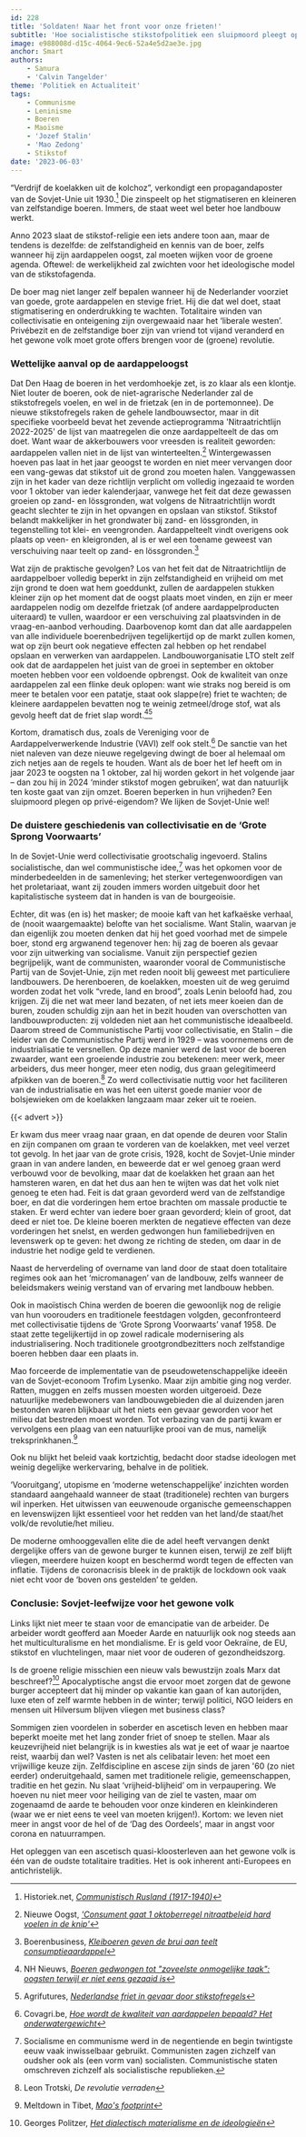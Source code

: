 ```yaml
---
id: 228
title: 'Soldaten! Naar het front voor onze frieten!'
subtitle: 'Hoe socialistische stikstofpolitiek een sluipmoord pleegt op onze friet'
image: e988008d-d15c-4064-9ec6-52a4e5d2ae3e.jpg
anchor: Smart
authors:
    - Sanura
    - 'Calvin Tangelder'
theme: 'Politiek en Actualiteit'
tags:
    - Communisme
    - Leninisme
    - Boeren
    - Maoïsme
    - 'Jozef Stalin'
    - 'Mao Zedong'
    - Stikstof
date: '2023-06-03'
---
```


“Verdrijf de koelakken uit de kolchoz”, verkondigt een propagandaposter van de Sovjet-Unie uit 1930.[^1] Die zinspeelt op het stigmatiseren en kleineren van zelfstandige boeren. Immers, de staat weet wel beter hoe landbouw werkt. 

Anno 2023 slaat de stikstof-religie een iets andere toon aan, maar de tendens is dezelfde: de zelfstandigheid en kennis van de boer, zelfs wanneer hij zijn aardappelen oogst, zal moeten wijken voor de groene agenda. Oftewel: de werkelijkheid zal zwichten voor het ideologische model van de stikstofagenda. 

De boer mag niet langer zelf bepalen wanneer hij de Nederlander voorziet van goede, grote aardappelen en stevige friet. Hij die dat wel doet, staat stigmatisering en onderdrukking te wachten. Totalitaire winden van collectivisatie en onteigening zijn overgewaaid naar het ‘liberale westen’. Privébezit en de zelfstandige boer zijn van vriend tot vijand veranderd en het gewone volk moet grote offers brengen voor de (groene) revolutie. 

### Wettelijke aanval op de aardappeloogst

Dat Den Haag de boeren in het verdomhoekje zet, is zo klaar als een klontje. Niet louter de boeren, ook de niet-agrarische Nederlander zal de stikstofregels voelen, en wel in de frietzak (en in de portemonnee). De nieuwe stikstofregels raken de gehele landbouwsector, maar in dit specifieke voorbeeld bevat het zevende actieprogramma 'Nitraatrichtlijn 2022-2025' de lijst van maatregelen die onze aardappelteelt de das om doet. Want waar de akkerbouwers voor vreesden is realiteit geworden: aardappelen vallen niet in de lijst van winterteelten.[^2] Wintergewassen hoeven pas laat in het jaar geoogst te worden en niet meer vervangen door een vang-gewas dat stikstof uit de grond zou moeten halen. Vanggewassen zijn in het kader van deze richtlijn verplicht om volledig ingezaaid te worden voor 1 oktober van ieder kalenderjaar, vanwege het feit dat deze gewassen groeien op zand- en lössgronden, wat volgens de Nitraatrichtlijn wordt geacht slechter te zijn in het opvangen en opslaan van stikstof. Stikstof belandt makkelijker in het grondwater bij zand- en lössgronden, in tegenstelling tot klei- en veengronden. Aardappelteelt vindt overigens ook plaats op veen- en kleigronden, al is er wel een toename geweest van verschuiving naar teelt op zand- en lössgronden.[^3]

Wat zijn de praktische gevolgen? Los van het feit dat de Nitraatrichtlijn de aardappelboer volledig beperkt in zijn zelfstandigheid en vrijheid om met zijn grond te doen wat hem goeddunkt, zullen de aardappelen stukken kleiner zijn op het moment dat de oogst plaats moet vinden, en zijn er meer aardappelen nodig om dezelfde frietzak (of andere aardappelproducten uiteraard) te vullen, waardoor er een verschuiving zal plaatsvinden in de vraag-en-aanbod verhouding. Daarbovenop komt dan dat alle aardappelen van alle individuele boerenbedrijven tegelijkertijd op de markt zullen komen, wat op zijn beurt ook negatieve effecten zal hebben op het rendabel opslaan en verwerken van aardappelen. Landbouworganisatie LTO stelt zelf ook dat de aardappelen het juist van de groei in september en oktober moeten hebben voor een voldoende opbrengst. Ook de kwaliteit van onze aardappelen zal een flinke deuk oplopen: want wie straks nog bereid is om meer te betalen voor een patatje, staat ook slappe(re) friet te wachten; de kleinere aardappelen bevatten nog te weinig zetmeel/droge stof, wat als gevolg heeft dat de friet slap wordt.[^4][^5]

Kortom, dramatisch dus, zoals de Vereniging voor de Aardappelverwerkende Industrie (VAVI) zelf ook stelt.[^6]  De sanctie van het niet naleven van deze nieuwe regelgeving dwingt de boer al helemaal om zich netjes aan de regels te houden. Want als de boer het lef heeft om in jaar 2023 te oogsten na 1 oktober, zal hij worden gekort in het volgende jaar – dan zou hij in 2024 ‘minder stikstof mogen gebruiken’, wat dan natuurlijk ten koste gaat van zijn omzet. Boeren beperken in hun vrijheden? Een sluipmoord plegen op privé-eigendom? We lijken de Sovjet-Unie wel!

### De duistere geschiedenis van collectivisatie en de ‘Grote Sprong Voorwaarts’

In de Sovjet-Unie werd collectivisatie grootschalig ingevoerd. Stalins socialistische, dan wel communistische idee,[^7] was het opkomen voor de minderbedeelden in de samenleving; het sterker vertegenwoordigen van het proletariaat, want zij zouden immers worden uitgebuit door het kapitalistische systeem dat in handen is van de bourgeoisie. 

Echter, dit was (en is) het masker; de mooie kaft van het kafkaëske verhaal, de (nooit waargemaakte) belofte van het socialisme. Want Stalin, waarvan je dan eigenlijk zou moeten denken dat hij het goed voorhad met de simpele boer, stond erg argwanend tegenover hen: hij zag de boeren als gevaar voor zijn uitwerking van socialisme. Vanuit zijn perspectief gezien begrijpelijk, want de communisten, waaronder vooral de Communistische Partij van de Sovjet-Unie, zijn met reden nooit blij geweest met particuliere landbouwers. De herenboeren, de koelakken, moesten uit de weg geruimd worden zodat het volk “vrede, land en brood”, zoals Lenin beloofd had, zou krijgen. Zij die net wat meer land bezaten, of net iets meer koeien dan de buren, zouden schuldig zijn aan het in bezit houden van overschotten van landbouwproducten: zij voldeden niet aan het communistische ideaalbeeld. Daarom streed de Communistische Partij voor collectivisatie, en Stalin – die leider van de Communistische Partij werd in 1929 – was voornemens om de industrialisatie te versnellen. Op deze manier werd de last voor de boeren zwaarder, want een groeiende industrie zou betekenen: meer werk, meer arbeiders, dus meer honger, meer eten nodig, dus graan gelegitimeerd afpikken van de boeren.[^8]  Zo werd collectivisatie nuttig voor het faciliteren van de industrialisatie en was het een uiterst goede manier voor de bolsjewieken om de koelakken langzaam maar zeker uit te roeien.

{{< advert >}}

Er kwam dus meer vraag naar graan, en dat opende de deuren voor Stalin en zijn companen om graan te vorderen van de koelakken, met veel verzet tot gevolg. In het jaar van de grote crisis, 1928, kocht de Sovjet-Unie minder graan in van andere landen, en beweerde dat er wel genoeg graan werd verbouwd voor de bevolking, maar dat de koelakken het graan aan het hamsteren waren, en dat het dus aan hen te wijten was dat het volk niet genoeg te eten had. Feit is dat graan gevorderd werd van de zelfstandige boer, en dat die vorderingen hem ertoe brachten om massale productie te staken. Er werd echter van iedere boer graan gevorderd; klein of groot, dat deed er niet toe. De kleine boeren merkten de negatieve effecten van deze vorderingen het snelst, en werden gedwongen hun familiebedrijven en levenswerk op te geven: het dwong ze richting de steden, om daar in de industrie het nodige geld te verdienen. 

Naast de herverdeling of overname van land door de staat doen totalitaire regimes ook aan het ‘micromanagen’ van de landbouw, zelfs wanneer de beleidsmakers weinig verstand van of ervaring met landbouw hebben.

Ook in maoïstisch China werden de boeren die gewoonlijk nog de religie van hun voorouders en traditionele feestdagen volgden, geconfronteerd met collectivisatie tijdens de ‘Grote Sprong Voorwaarts’ vanaf 1958. De staat zette tegelijkertijd in op zowel radicale modernisering als industrialisering. Noch traditionele grootgrondbezitters noch zelfstandige boeren hebben daar een plaats in. 

Mao forceerde de implementatie van de pseudowetenschappelijke ideeën van de Sovjet-econoom Trofim Lysenko. Maar zijn ambitie ging nog verder. Ratten, muggen en zelfs mussen moesten worden uitgeroeid. Deze natuurlijke medebewoners van landbouwgebieden die al duizenden jaren bestonden waren blijkbaar uit het niets een gevaar geworden voor het milieu dat bestreden moest worden. Tot  verbazing van de partij kwam er vervolgens een plaag van een natuurlijke prooi van de mus, namelijk treksprinkhanen.[^9]

Ook nu blijkt het beleid vaak kortzichtig, bedacht door stadse ideologen met weinig degelijke werkervaring, behalve in de politiek.
 
‘Vooruitgang’, utopisme en ‘moderne wetenschappelijke’ inzichten worden standaard aangehaald wanneer de staat (traditionele) rechten van burgers wil inperken. Het uitwissen van eeuwenoude organische gemeenschappen en levenswijzen lijkt essentieel voor het redden van het land/de staat/het volk/de revolutie/het milieu. 

De moderne omhooggevallen elite die de adel heeft vervangen denkt dergelijke offers van de gewone burger te kunnen eisen, terwijl ze zelf blijft vliegen, meerdere huizen koopt en beschermd wordt tegen de effecten van inflatie. Tijdens de coronacrisis bleek in de praktijk de lockdown ook vaak niet echt voor de ‘boven ons gestelden’ te gelden. 

### Conclusie: Sovjet-leefwijze voor het gewone volk

Links lijkt niet meer te staan voor de emancipatie van de arbeider. De arbeider wordt geofferd aan Moeder Aarde en natuurlijk ook nog steeds aan het multiculturalisme en het mondialisme. Er is geld voor Oekraïne, de EU, stikstof en vluchtelingen, maar niet voor de ouderen of gezondheidszorg.

Is de groene religie misschien een nieuw vals bewustzijn zoals Marx dat beschreef?[^10]  Apocalyptische angst die ervoor moet zorgen dat de gewone burger accepteert dat hij minder op vakantie kan gaan of kan autorijden, luxe eten of zelf warmte hebben in de winter; terwijl politici, NGO leiders en mensen uit Hilversum blijven vliegen met business class? 

Sommigen zien voordelen in soberder en ascetisch leven en hebben maar beperkt moeite met het lang zonder friet of snoep te stellen. Maar als keuzevrijheid niet belangrijk is in kwesties als wat je eet of waar je naartoe reist, waarbij dan wel? Vasten is net als celibatair leven: het moet een vrijwillige keuze zijn. Zelfdiscipline en ascese zijn sinds de jaren '60 (zo niet eerder) onderuitgehaald, samen met traditionele religie, gemeenschappen, traditie en het gezin. Nu slaat ‘vrijheid-blijheid’ om in verpaupering. We hoeven nu niet meer voor heiliging van de ziel te vasten, maar om zogenaamd de aarde te behouden voor onze kinderen en kleinkinderen (waar we er niet eens te veel van moeten krijgen!). Kortom: we leven niet meer in angst voor de hel of de ‘Dag des Oordeels’, maar in angst voor corona en natuurrampen. 

Het opleggen van een ascetisch quasi-kloosterleven aan het gewone volk is één van de oudste totalitaire tradities. Het is ook inherent anti-Europees en antichristelijk.

[^1]: Historiek.net, _[Communistisch Rusland (1917-1940)](https://historiek.net/communistisch-rusland-geschiedenis/140705/)_
[^2]: Nieuwe Oogst, _['Consument gaat 1 oktoberregel nitraatbeleid hard voelen in de knip'](https://www.nieuweoogst.nl/nieuws/2023/05/20/consument-gaat-1-oktoberregel-nitraatbeleid-hard-voelen-in-de-knip)_
[^3]: Boerenbusiness, _[Kleiboeren geven de brui aan teelt consumptieaardappel](https://www.boerenbusiness.nl/akkerbouw/aardappelen/artikel/10867405/kleiboeren-geven-de-brui-aan-teelt-consumptieaardappel)_
[^4]:  NH Nieuws, _[Boeren gedwongen tot "zoveelste onmogelijke taak": oogsten terwijl er niet eens gezaaid is](https://www.nhnieuws.nl/nieuws/318236/boeren-gedwongen-tot-zoveelste-onmogelijke-taak-oogsten-terwijl-er-niet-eens-gezaaid-is)_
[^5]: Agrifutures, _[Nederlandse friet in gevaar door stikstofregels]( https://agrifutures.nl/stikstofregels-rijden-bakje-friet-in-de-wielen/)_
[^6]: Covagri.be, _[Hoe wordt de kwaliteit van aardappelen bepaald? Het onderwatergewicht](https://covagri.be/hoe-wordt-kwaliteit-aardappelen-bepaald-onderwatergewicht/)_
[^7]: Socialisme en communisme werd in de negentiende en begin twintigste eeuw vaak inwisselbaar gebruikt. Communisten zagen zichzelf van oudsher ook als (een vorm van) socialisten. Communistische staten omschreven zichzelf als socialistische republieken. 
[^8]: Leon Trotski, _De revolutie verraden_
[^9]: Meltdown in Tibet, _[Mao's footprint](https://www.meltdownintibet.com/f_redgreen.htm)_ 
[^10]: Georges Politzer, _[Het dialectisch materialisme en de ideologieën](https://www.marxists.org/nederlands/politzer/onbekend/filosofie/6a.htm)_
